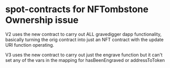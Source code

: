 # spot-contracts for NFTombstone Ownership issue

V2 uses the new contract to carry out ALL gravedigger dapp functionality, basically turning the orig contract into just an NFT contract with the update URI function operating.

V3 uses the new contract to carry out just the engrave function but it can't set any of the vars in the mapping for hasBeenEngraved or addressToToken
